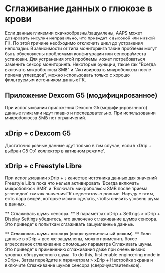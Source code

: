 # Сглаживание данных о глюкозе в крови

Если данные гликемии скачкообразны/зашумлены, AAPS может дозировать инсулин неправильно, что приведет к высокой или низкой ГК. По этой причине необходимо отключить цикл до устранения неполадки. В зависимости от типа мониторинга такие проблемы могут быть обусловлены проблемами конфигурации или сенсора/места установки. Для устранения этой проблемы может потребоваться заменить сенсор мониторинга. Некоторые функции, такие как "Всегда включать микроболюсы SMB" и "Активировать микроболюсы после приема углеводов", можно использовать только с хорошо фильтруемым источником данных ГК.

## Приложение Dexcom G5 (модифицированное)

При использовании приложения Dexcom G5 (модифицированного) данные гликемии идут плавно и последовательно. При использовании микроболюсов SMB нет ограничений.

## xDrip + с Dexcom G5

Достаточно ровные данные идут только в том случае, если в xDrip + выбран G5 Ob1 коллектор в нативном режиме'.

## xDrip + с Freestyle Libre

При использовании xDrip + в качестве источника данных для значений Freestyle Libre пока что нельзя активировать 'Всегда включать микроболюсы SMB' и 'Включать микроболюсы SMB после приема углеводов' так как значения ГК недостаточно ровные. Наряду с этим, есть пара вещей, которые можно сделать, чтобы снизить уровень шума в данных.

** Сглаживать шумы сенсора. ** В параметрах xDrip + Settings > xDrip + Display Settings убедитесь, что включено сглаживание шумов сенсора. Это приведет к попыткам сглаживать зашумленные данные.

** Сглаживать шумы сенсора (сверхчуствительный режим). ** Если данные в xDrip + все же зашумлены, можно применить более агрессивное сглаживание с помощью параметра Сглаживать шумы. Это приведет к применению сглаживания даже при очень низких уровнях обнаруженного шума. To do this, first enable engineering mode in xDrip+. Затем перейдите к параметрам > xDrip + Настройки экрана и включите Сглаживание шумов сенсора (сверхчувствительное).